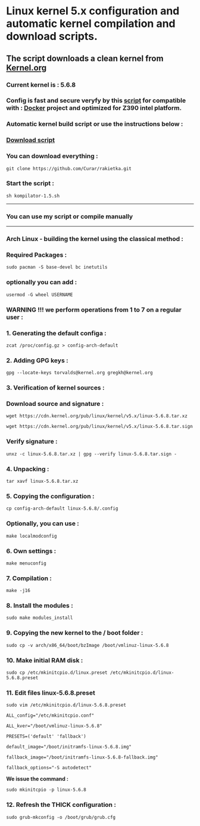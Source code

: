
# Linux kernel 5.x configuration and automatic kernel compilation and download scripts.
## The script downloads a clean kernel from [Kernel.org](https://kernel.org)
### Current kernel is : 5.6.8
### Config is fast and secure veryfy by this [script](https://github.com/moby/moby/blob/master/contrib/check-config.sh) for compatible with : [Docker](https://docs.docker.com) project and optimized for Z390 intel platform.
### Automatic kernel build script or use the instructions below :
### [Download script](https://github.com/Curar/rakietka/releases/download/1.5/kompilator-1.5.sh)
### You can download everything :
`git clone https://github.com/Curar/rakietka.git`
### Start the script :
`sh kompilator-1.5.sh`
***
### You can use my script or compile manually
***
### Arch Linux - building the kernel using the classical method :
### Required Packages :
`sudo pacman -S base-devel bc inetutils`
### optionally you can add :
`usermod -G wheel USERNAME`
### WARNING !!! we perform operations from 1 to 7 on a regular user :
### 1. Generating the default configa :
 `zcat /proc/config.gz > config-arch-default`
### 2. Adding GPG keys :
 `gpg --locate-keys torvalds@kernel.org gregkh@kernel.org`
### 3. Verification of kernel sources :
### Download source and signature :
 `wget https://cdn.kernel.org/pub/linux/kernel/v5.x/linux-5.6.8.tar.xz`

 `wget https://cdn.kernel.org/pub/linux/kernel/v5.x/linux-5.6.8.tar.sign`
### Verify signature :
 `unxz -c linux-5.6.8.tar.xz | gpg --verify linux-5.6.8.tar.sign -`
### 4. Unpacking :
 `tar xavf linux-5.6.8.tar.xz`
### 5. Copying the configuration :
 `cp config-arch-default linux-5.6.8/.config`
### Optionally, you can use :
 `make localmodconfig`
### 6. Own settings :
 `make menuconfig`
### 7. Compilation :
 `make -j16`
### 8. Install the modules :
 `sudo make modules_install`
### 9. Copying the new kernel to the / boot folder :
 `sudo cp -v arch/x86_64/boot/bzImage /boot/vmlinuz-linux-5.6.8`
### 10. Make initial RAM disk :
 `sudo cp /etc/mkinitcpio.d/linux.preset /etc/mkinitcpio.d/linux-5.6.8.preset`
### 11. Edit files linux-5.6.8.preset
 `sudo vim /etc/mkinitcpio.d/linux-5.6.8.preset`

 ```
 ALL_config="/etc/mkinitcpio.conf"

 ALL_kver="/boot/vmlinuz-linux-5.6.8"

 PRESETS=('default' 'fallback')

 default_image="/boot/initramfs-linux-5.6.8.img"

 fallback_image="/boot/initramfs-linux-5.6.8-fallback.img"

 fallback_options="-S autodetect"
 ```

**We issue the command :**

 `sudo mkinitcpio -p linux-5.6.8`

### 12. Refresh the THICK configuration :
 `sudo grub-mkconfig -o /boot/grub/grub.cfg`

